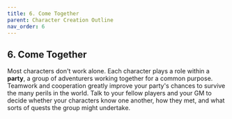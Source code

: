 ```yaml
---
title: 6. Come Together
parent: Character Creation Outline
nav_order: 6
---
```


## 6. Come Together
Most characters don't work alone. Each character plays a role within a **party**, a group of adventurers working together for a common purpose. Teamwork and cooperation greatly improve your party's chances to survive the many perils in the world. Talk to your fellow players and your GM to decide whether your characters know one another, how they met, and what sorts of quests the group might undertake.
